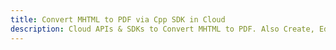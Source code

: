 ---title: Convert MHTML to PDF via Cpp SDK in Clouddescription: Cloud APIs & SDKs to Convert MHTML to PDF. Also Create, Edit & Render Microsoft Word & OpenOffice documents in the Cloud.---